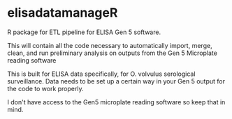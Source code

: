 # elisadatamanageR
R package for ETL pipeline for ELISA Gen 5 software. 

This will contain all the code necessary to automatically import, merge, clean, 
and run preliminary analysis on outputs from the Gen 5 Microplate reading software

This is built for ELISA data specifically, for O. volvulus serological surveillance. 
Data needs to be set up a certain way in your Gen 5 output for the code to work properly.

I don't have access to the Gen5 microplate reading software so keep that in mind.
